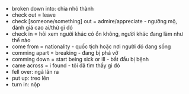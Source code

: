 - broken down into: chia nhỏ thành
- check out = leave
- check [someone/something] out = admire/appreciate - ngưỡng mộ, đánh giá cao ai/thứ gì đó
- check in = hỏi xem người khác có ổn không, người khác đang làm như thế nào
- come from = nationality - quốc tịch hoặc nơi người đó đang sống
- comming apart = breaking - đang bị phá vỡ
- comming down = start being sick or ill - bắt đầu bị bệnh
- came across = i found - tôi đã tìm thấy gì đó
- fell over: ngã lăn ra
- put up: treo lên
- turn in: nộp
